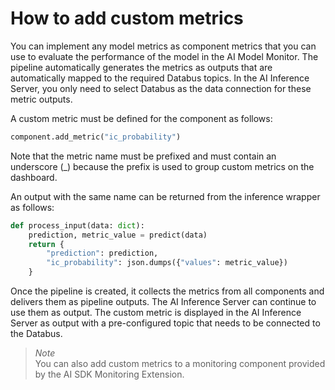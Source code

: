 <!--
SPDX-FileCopyrightText: Copyright (C) 2020-2024 Siemens AG

SPDX-License-Identifier: MIT
-->

# How to add custom metrics

You can implement any model metrics as component metrics that you can use to evaluate the performance of the model in the AI Model Monitor. The pipeline automatically generates the metrics as outputs that are automatically mapped to the required Databus topics. In the AI Inference Server, you only need to select Databus as the data connection for these metric outputs.

A custom metric must be defined for the component as follows:

```python
component.add_metric("ic_probability")
```

Note that the metric name must be prefixed and must contain an underscore (_) because the prefix is used to group custom metrics on the dashboard.

An output with the same name can be returned from the inference wrapper as follows:

```python
def process_input(data: dict):
    prediction, metric_value = predict(data)
    return {
        "prediction": prediction,
        "ic_probability": json.dumps({"values": metric_value})
    }
```

Once the pipeline is created, it collects the metrics from all components and delivers them as pipeline outputs. The AI Inference Server can continue to use them as output. The custom metric is displayed in the AI Inference Server as output with a pre-configured topic that needs to be connected to the Databus.

>*Note*\
You can also add custom metrics to a monitoring component provided by the AI SDK Monitoring Extension.
